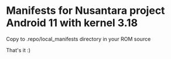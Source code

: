 Manifests for Nusantara project Android 11 with kernel 3.18
=========================================

Copy to .repo/local_manifests directory in your ROM source

That's it :)
